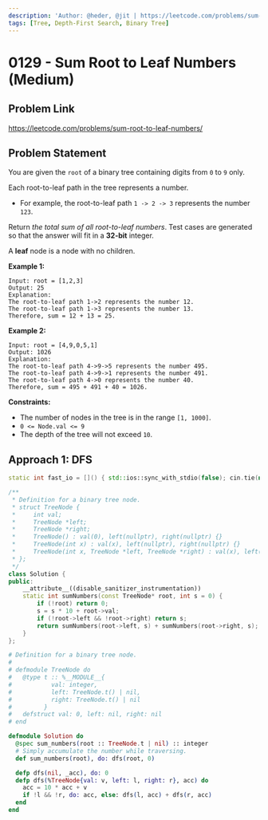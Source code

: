 ```yaml
---
description: 'Author: @heder, @jit | https://leetcode.com/problems/sum-root-to-leaf-numbers/'
tags: [Tree, Depth-First Search, Binary Tree]
---
```


# 0129 - Sum Root to Leaf Numbers (Medium)

## Problem Link

https://leetcode.com/problems/sum-root-to-leaf-numbers/

## Problem Statement

You are given the `root` of a binary tree containing digits from `0` to `9` only.

Each root-to-leaf path in the tree represents a number.

- For example, the root-to-leaf path `1 -> 2 -> 3` represents the number `123`.

Return _the total sum of all root-to-leaf numbers_. Test cases are generated so that the answer will fit in a **32-bit** integer.

A **leaf** node is a node with no children.

**Example 1:**

```
Input: root = [1,2,3]
Output: 25
Explanation:
The root-to-leaf path 1->2 represents the number 12.
The root-to-leaf path 1->3 represents the number 13.
Therefore, sum = 12 + 13 = 25.
```

**Example 2:**

```
Input: root = [4,9,0,5,1]
Output: 1026
Explanation:
The root-to-leaf path 4->9->5 represents the number 495.
The root-to-leaf path 4->9->1 represents the number 491.
The root-to-leaf path 4->0 represents the number 40.
Therefore, sum = 495 + 491 + 40 = 1026.
```

**Constraints:**

- The number of nodes in the tree is in the range `[1, 1000]`.
- `0 <= Node.val <= 9`
- The depth of the tree will not exceed `10`.

## Approach 1: DFS

<Tabs>
<TabItem value="cpp" label="C++">
<SolutionAuthor name="@heder"/>

```cpp
static int fast_io = []() { std::ios::sync_with_stdio(false); cin.tie(nullptr); cout.tie(nullptr); return 0; }();

/**
 * Definition for a binary tree node.
 * struct TreeNode {
 *     int val;
 *     TreeNode *left;
 *     TreeNode *right;
 *     TreeNode() : val(0), left(nullptr), right(nullptr) {}
 *     TreeNode(int x) : val(x), left(nullptr), right(nullptr) {}
 *     TreeNode(int x, TreeNode *left, TreeNode *right) : val(x), left(left), right(right) {}
 * };
 */
class Solution {
public:
    __attribute__((disable_sanitizer_instrumentation))
    static int sumNumbers(const TreeNode* root, int s = 0) {
        if (!root) return 0;
        s = s * 10 + root->val;
        if (!root->left && !root->right) return s;
        return sumNumbers(root->left, s) + sumNumbers(root->right, s);
    }
};
```

</TabItem>

<TabItem value="elixir" label="Elixir">
<SolutionAuthor name="@jit"/>

```elixir
# Definition for a binary tree node.
#
# defmodule TreeNode do
#   @type t :: %__MODULE__{
#           val: integer,
#           left: TreeNode.t() | nil,
#           right: TreeNode.t() | nil
#         }
#   defstruct val: 0, left: nil, right: nil
# end

defmodule Solution do
  @spec sum_numbers(root :: TreeNode.t | nil) :: integer
  # Simply accumulate the number while traversing.
  def sum_numbers(root), do: dfs(root, 0)

  defp dfs(nil, _acc), do: 0
  defp dfs(%TreeNode{val: v, left: l, right: r}, acc) do
    acc = 10 * acc + v
    if !l && !r, do: acc, else: dfs(l, acc) + dfs(r, acc)
  end
end
```

</TabItem>
</Tabs>
